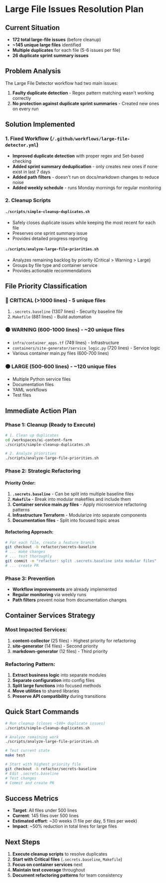 # Large File Issues Resolution Plan

## Current Situation
- **172 total large-file issues** (before cleanup)
- **~145 unique large files** identified
- **Multiple duplicates** for each file (5-6 issues per file)
- **26 duplicate sprint summary issues**

## Problem Analysis
The Large File Detector workflow had two main issues:
1. **Faulty duplicate detection** - Regex pattern matching wasn't working correctly
2. **No protection against duplicate sprint summaries** - Created new ones on every run

## Solution Implemented

### 1. Fixed Workflow (`/.github/workflows/large-file-detector.yml`)
- **Improved duplicate detection** with proper regex and Set-based checking
- **Added sprint summary deduplication** - only creates new ones if none exist in last 7 days
- **Added path filters** - doesn't run on docs/markdown changes to reduce noise
- **Added weekly schedule** - runs Monday mornings for regular monitoring

### 2. Cleanup Scripts

#### `./scripts/simple-cleanup-duplicates.sh`
- Safely closes duplicate issues while keeping the most recent for each file
- Preserves one sprint summary issue
- Provides detailed progress reporting

#### `./scripts/analyze-large-file-priorities.sh`
- Analyzes remaining backlog by priority (Critical > Warning > Large)
- Groups by file type and container service
- Provides actionable recommendations

## File Priority Classification

### 🔴 CRITICAL (>1000 lines) - 5 unique files
1. `.secrets.baseline` (1307 lines) - Security baseline file
2. `Makefile` (881 lines) - Build automation

### 🟡 WARNING (600-1000 lines) - ~20 unique files
- `infra/container_apps.tf` (749 lines) - Infrastructure
- `containers/site-generator/service_logic.py` (720 lines) - Service logic
- Various container main.py files (600-700 lines)

### 🟠 LARGE (500-600 lines) - ~120 unique files
- Multiple Python service files
- Documentation files
- YAML workflows
- Test files

## Immediate Action Plan

### Phase 1: Cleanup (Ready to Execute)
```bash
# 1. Clean up duplicates
cd /workspaces/ai-content-farm
./scripts/simple-cleanup-duplicates.sh

# 2. Analyze priorities
./scripts/analyze-large-file-priorities.sh
```

### Phase 2: Strategic Refactoring

#### Priority Order:
1. **`.secrets.baseline`** - Can be split into multiple baseline files
2. **`Makefile`** - Break into modular makefiles and include them
3. **Container service main.py files** - Apply microservice refactoring patterns
4. **Infrastructure Terraform** - Modularize into separate components
5. **Documentation files** - Split into focused topic areas

#### Refactoring Approach:
```bash
# For each file, create a feature branch
git checkout -b refactor/secrets-baseline
# ... make changes
# ... test thoroughly
git commit -m "refactor: split .secrets.baseline into modular files"
# ... create PR
```

### Phase 3: Prevention
- **Workflow improvements** are already implemented
- **Regular monitoring** via weekly runs
- **Path filters** prevent noise from documentation changes

## Container Services Strategy

### Most Impacted Services:
1. **content-collector** (25 files) - Highest priority for refactoring
2. **site-generator** (14 files) - Second priority
3. **markdown-generator** (12 files) - Third priority

### Refactoring Pattern:
1. **Extract business logic** into separate modules
2. **Separate configuration** into config files
3. **Split large functions** into focused methods
4. **Move utilities** to shared libraries
5. **Preserve API compatibility** during transitions

## Quick Start Commands

```bash
# Run cleanup (closes ~140+ duplicate issues)
./scripts/simple-cleanup-duplicates.sh

# Analyze remaining work
./scripts/analyze-large-file-priorities.sh

# Test current state
make test

# Start with highest priority file
git checkout -b refactor/secrets-baseline
# Edit .secrets.baseline
# Test changes
# Commit and create PR
```

## Success Metrics
- **Target**: All files under 500 lines
- **Current**: 145 files over 500 lines
- **Estimated effort**: ~30 weeks (1 file per day, 5 files per week)
- **Impact**: ~50% reduction in total lines for large files

## Next Steps
1. **Execute cleanup scripts** to resolve duplicates
2. **Start with Critical files** (`.secrets.baseline`, `Makefile`)
3. **Focus on container services** next
4. **Maintain test coverage** throughout
5. **Document refactoring patterns** for team consistency
